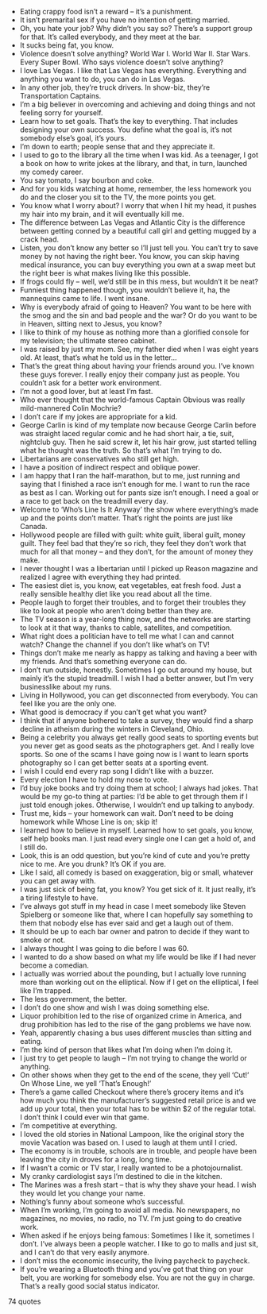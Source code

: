  - Eating crappy food isn’t a reward – it’s a punishment.
 - It isn’t premarital sex if you have no intention of getting married.
 - Oh, you hate your job? Why didn’t you say so? There’s a support group for that. It’s called everybody, and they meet at the bar.
 - It sucks being fat, you know.
 - Violence doesn’t solve anything? World War I. World War II. Star Wars. Every Super Bowl. Who says violence doesn’t solve anything?
 - I love Las Vegas. I like that Las Vegas has everything. Everything and anything you want to do, you can do in Las Vegas.
 - In any other job, they’re truck drivers. In show-biz, they’re Transportation Captains.
 - I’m a big believer in overcoming and achieving and doing things and not feeling sorry for yourself.
 - Learn how to set goals. That’s the key to everything. That includes designing your own success. You define what the goal is, it’s not somebody else’s goal, it’s yours.
 - I’m down to earth; people sense that and they appreciate it.
 - I used to go to the library all the time when I was kid. As a teenager, I got a book on how to write jokes at the library, and that, in turn, launched my comedy career.
 - You say tomato, I say bourbon and coke.
 - And for you kids watching at home, remember, the less homework you do and the closer you sit to the TV, the more points you get.
 - You know what I worry about? I worry that when I hit my head, it pushes my hair into my brain, and it will eventually kill me.
 - The difference between Las Vegas and Atlantic City is the difference between getting conned by a beautiful call girl and getting mugged by a crack head.
 - Listen, you don’t know any better so I’ll just tell you. You can’t try to save money by not having the right beer. You know, you can skip having medical insurance, you can buy everything you own at a swap meet but the right beer is what makes living like this possible.
 - If frogs could fly – well, we’d still be in this mess, but wouldn’t it be neat?
 - Funniest thing happened though, you wouldn’t believe it, ha, the mannequins came to life. I went insane.
 - Why is everybody afraid of going to Heaven? You want to be here with the smog and the sin and bad people and the war? Or do you want to be in Heaven, sitting next to Jesus, you know?
 - I like to think of my house as nothing more than a glorified console for my television; the ultimate stereo cabinet.
 - I was raised by just my mom. See, my father died when I was eight years old. At least, that’s what he told us in the letter...
 - That’s the great thing about having your friends around you. I’ve known these guys forever. I really enjoy their company just as people. You couldn’t ask for a better work environment.
 - I’m not a good lover, but at least I’m fast.
 - Who ever thought that the world-famous Captain Obvious was really mild-mannered Colin Mochrie?
 - I don’t care if my jokes are appropriate for a kid.
 - George Carlin is kind of my template now because George Carlin before was straight laced regular comic and he had short hair, a tie, suit, nightclub guy. Then he said screw it, let his hair grow, just started telling what he thought was the truth. So that’s what I’m trying to do.
 - Libertarians are conservatives who still get high.
 - I have a position of indirect respect and oblique power.
 - I am happy that I ran the half-marathon, but to me, just running and saying that I finished a race isn’t enough for me. I want to run the race as best as I can. Working out for pants size isn’t enough. I need a goal or a race to get back on the treadmill every day.
 - Welcome to ‘Who’s Line Is It Anyway’ the show where everything’s made up and the points don’t matter. That’s right the points are just like Canada.
 - Hollywood people are filled with guilt: white guilt, liberal guilt, money guilt. They feel bad that they’re so rich, they feel they don’t work that much for all that money – and they don’t, for the amount of money they make.
 - I never thought I was a libertarian until I picked up Reason magazine and realized I agree with everything they had printed.
 - The easiest diet is, you know, eat vegetables, eat fresh food. Just a really sensible healthy diet like you read about all the time.
 - People laugh to forget their troubles, and to forget their troubles they like to look at people who aren’t doing better than they are.
 - The TV season is a year-long thing now, and the networks are starting to look at it that way, thanks to cable, satellites, and competition.
 - What right does a politician have to tell me what I can and cannot watch? Change the channel if you don’t like what’s on TV!
 - Things don’t make me nearly as happy as talking and having a beer with my friends. And that’s something everyone can do.
 - I don’t run outside, honestly. Sometimes I go out around my house, but mainly it’s the stupid treadmill. I wish I had a better answer, but I’m very businesslike about my runs.
 - Living in Hollywood, you can get disconnected from everybody. You can feel like you are the only one.
 - What good is democracy if you can’t get what you want?
 - I think that if anyone bothered to take a survey, they would find a sharp decline in atheism during the winters in Cleveland, Ohio.
 - Being a celebrity you always get really good seats to sporting events but you never get as good seats as the photographers get. And I really love sports. So one of the scams I have going now is I want to learn sports photography so I can get better seats at a sporting event.
 - I wish I could end every rap song I didn’t like with a buzzer.
 - Every election I have to hold my nose to vote.
 - I’d buy joke books and try doing them at school; I always had jokes. That would be my go-to thing at parties: I’d be able to get through them if I just told enough jokes. Otherwise, I wouldn’t end up talking to anybody.
 - Trust me, kids – your homework can wait. Don’t need to be doing homework while Whose Line is on; skip it!
 - I learned how to believe in myself. Learned how to set goals, you know, self help books man. I just read every single one I can get a hold of, and I still do.
 - Look, this is an odd question, but you’re kind of cute and you’re pretty nice to me. Are you drunk? It’s OK if you are.
 - Like I said, all comedy is based on exaggeration, big or small, whatever you can get away with.
 - I was just sick of being fat, you know? You get sick of it. It just really, it’s a tiring lifestyle to have.
 - I’ve always got stuff in my head in case I meet somebody like Steven Spielberg or someone like that, where I can hopefully say something to them that nobody else has ever said and get a laugh out of them.
 - It should be up to each bar owner and patron to decide if they want to smoke or not.
 - I always thought I was going to die before I was 60.
 - I wanted to do a show based on what my life would be like if I had never become a comedian.
 - I actually was worried about the pounding, but I actually love running more than working out on the elliptical. Now if I get on the elliptical, I feel like I’m trapped.
 - The less government, the better.
 - I don’t do one show and wish I was doing something else.
 - Liquor prohibition led to the rise of organized crime in America, and drug prohibition has led to the rise of the gang problems we have now.
 - Yeah, apparently chasing a bus uses different muscles than sitting and eating.
 - I’m the kind of person that likes what I’m doing when I’m doing it.
 - I just try to get people to laugh – I’m not trying to change the world or anything.
 - On other shows when they get to the end of the scene, they yell ‘Cut!’ On Whose Line, we yell ‘That’s Enough!’
 - There’s a game called Checkout where there’s grocery items and it’s how much you think the manufacturer’s suggested retail price is and we add up your total, then your total has to be within $2 of the regular total. I don’t think I could ever win that game.
 - I’m competitive at everything.
 - I loved the old stories in National Lampoon, like the original story the movie Vacation was based on. I used to laugh at them until I cried.
 - The economy is in trouble, schools are in trouble, and people have been leaving the city in droves for a long, long time.
 - If I wasn’t a comic or TV star, I really wanted to be a photojournalist.
 - My cranky cardiologist says I’m destined to die in the kitchen.
 - The Marines was a fresh start – that is why they shave your head. I wish they would let you change your name.
 - Nothing’s funny about someone who’s successful.
 - When I’m working, I’m going to avoid all media. No newspapers, no magazines, no movies, no radio, no TV. I’m just going to do creative work.
 - When asked if he enjoys being famous: Sometimes I like it, sometimes I don’t. I’ve always been a people watcher. I like to go to malls and just sit, and I can’t do that very easily anymore.
 - I don’t miss the economic insecurity, the living paycheck to paycheck.
 - If you’re wearing a Bluetooth thing and you’ve got that thing on your belt, you are working for somebody else. You are not the guy in charge. That’s a really good social status indicator.

74 quotes